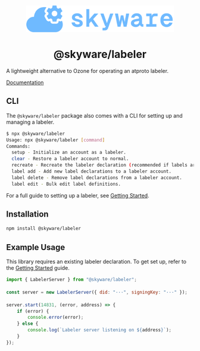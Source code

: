 <p align="center">
	<img src="https://github.com/skyware-js/.github/blob/main/assets/logo-dark.png?raw=true" height="72">
</p>
<h1 align="center">@skyware/labeler</h1>

A lightweight alternative to Ozone for operating an atproto labeler.

[Documentation](https://skyware.js.org/docs/firehose)

## CLI

The `@skyware/labeler` package also comes with a CLI for setting up and managing a labeler.

```sh
$ npx @skyware/labeler
Usage: npx @skyware/labeler [command]
Commands:
  setup - Initialize an account as a labeler.
  clear - Restore a labeler account to normal.
  recreate - Recreate the labeler declaration (recommended if labels are not showing up).
  label add - Add new label declarations to a labeler account.
  label delete - Remove label declarations from a labeler account.
  label edit - Bulk edit label definitions.
```

For a full guide to setting up a labeler, see [Getting Started](https://skyware.js.org/guides/labeler/introduction/getting-started).

## Installation

```sh
npm install @skyware/labeler
```

## Example Usage

This library requires an existing labeler declaration. To get set up, refer to the [Getting Started](https://skyware.js.org/guides/labeler/introduction/getting-started) guide.

```js
import { LabelerServer } from "@skyware/labeler";

const server = new LabelerServer({ did: "···", signingKey: "···" });

server.start(14831, (error, address) => {
    if (error) {
        console.error(error);
    } else {
        console.log(`Labeler server listening on ${address}`);
    }
});
```
